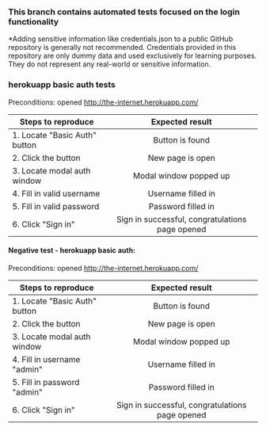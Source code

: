 ### This branch contains automated tests focused on the login functionality 

 *Adding sensitive information like credentials.json to a public GitHub repository is generally not recommended. Credentials provided in this repository are only dummy data and used exclusively for learning purposes. They do not represent any real-world or sensitive information.

### herokuapp basic auth tests

Preconditions: opened http://the-internet.herokuapp.com/

| Steps to reproduce            |                 Expected result                 |
|-------------------------------|:-----------------------------------------------:|
| 1. Locate "Basic Auth" button |                 Button is found                 |
| 2. Click the button           |                New page is open                 |
| 3. Locate modal auth window   |             Modal window popped up              |
| 4. Fill in valid username     |               Username filled in                |
| 5. Fill in valid password     |               Password filled in                |
| 6. Click "Sign in"            | Sign in successful, congratulations page opened |

#### Negative test - herokuapp basic auth:

Preconditions: opened http://the-internet.herokuapp.com/

| Steps to reproduce          |                 Expected result                 |
|-----------------------------|:-----------------------------------------------:|
| 1. Locate "Basic Auth" button |                 Button is found                 |
| 2. Click the button         |                New page is open                 |
| 3. Locate modal auth window |             Modal window popped up              |
| 4. Fill in username "admin" |               Username filled in                |
| 5. Fill in password "admin" |               Password filled in                |
| 6. Click "Sign in"          | Sign in successful, congratulations page opened |